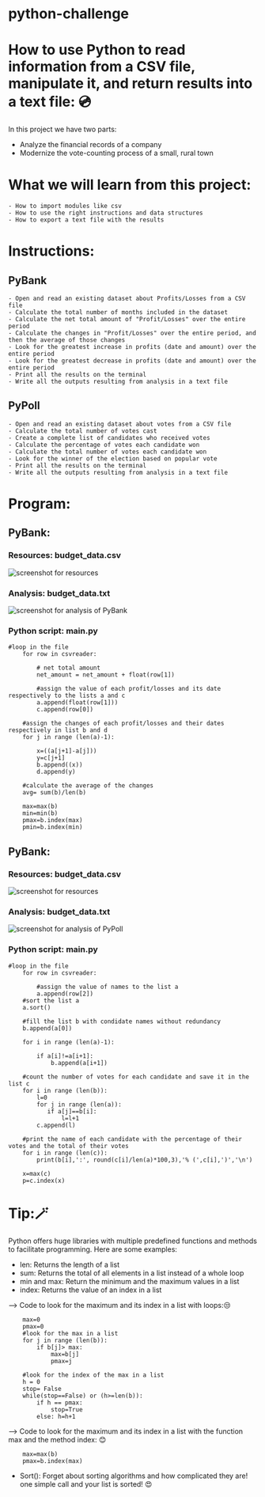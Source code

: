 # python-challenge
# How to use Python to read information from a CSV file, manipulate it, and return results into a text file: :cd:

In this project we have two parts: 
- Analyze the financial records of a company
- Modernize the vote-counting process of a small, rural town

# What we will learn from this project:

    - How to import modules like csv
    - How to use the right instructions and data structures
    - How to export a text file with the results
    
# Instructions:
## PyBank
    - Open and read an existing dataset about Profits/Losses from a CSV file
    - Calculate the total number of months included in the dataset
    - Calculate the net total amount of "Profit/Losses" over the entire period
    - Calculate the changes in "Profit/Losses" over the entire period, and then the average of those changes
    - Look for the greatest increase in profits (date and amount) over the entire period
    - Look for the greatest decrease in profits (date and amount) over the entire period
    - Print all the results on the terminal
    - Write all the outputs resulting from analysis in a text file
    
## PyPoll
    - Open and read an existing dataset about votes from a CSV file
    - Calculate the total number of votes cast
    - Create a complete list of candidates who received votes
    - Calculate the percentage of votes each candidate won
    - Calculate the total number of votes each candidate won
    - Look for the winner of the election based on popular vote
    - Print all the results on the terminal
    - Write all the outputs resulting from analysis in a text file

#  Program:

## PyBank:

### Resources: budget_data.csv
![screenshot for resources](/budget_data.png)

### Analysis: budget_data.txt
![screenshot for analysis of PyBank](/budget_data.txt.png)

### Python script: main.py
```
#loop in the file
    for row in csvreader:
       
        # net total amount
        net_amount = net_amount + float(row[1])
        
        #assign the value of each profit/losses and its date respectively to the lists a and c
        a.append(float(row[1]))  
        c.append(row[0])
    
    #assign the changes of each profit/losses and their dates respectively in list b and d
    for j in range (len(a)-1):
        
        x=((a[j+1]-a[j]))
        y=c[j+1]
        b.append((x))
        d.append(y)
        
    #calculate the average of the changes
    avg= sum(b)/len(b)

    max=max(b)
    min=min(b)
    pmax=b.index(max)
    pmin=b.index(min)
```

## PyBank:

### Resources: budget_data.csv
![screenshot for resources](/election_data.png)

### Analysis: budget_data.txt
![screenshot for analysis of PyPoll](/election_data.txt.png)

### Python script: main.py
```
#loop in the file
    for row in csvreader:
        
        #assign the value of names to the list a 
        a.append(row[2])  
    #sort the list a 
    a.sort()
    
    #fill the list b with condidate names without redundancy
    b.append(a[0])
    
    for i in range (len(a)-1):
        
        if a[i]!=a[i+1]:
            b.append(a[i+1])
            
    #count the number of votes for each candidate and save it in the list c        
    for i in range (len(b)):   
        l=0
        for j in range (len(a)): 
           if a[j]==b[i]:
               l=l+1
        c.append(l)
    
    #print the name of each candidate with the percentage of their votes and the total of their votes 
    for i in range (len(c)):
        print(b[i],':', round(c[i]/len(a)*100,3),'% (',c[i],')','\n')
    
    x=max(c)
    p=c.index(x)
```   
# Tip:🪄
  
Python offers huge libraries with multiple predefined functions and methods to facilitate programming. Here are some examples:
- len: Returns the length of a list
- sum: Returns the total of all elements in a list instead of a whole loop
- min and max: Return the minimum and the maximum values in a list
- index: Returns the value of an index in a list

--> Code to look for the maximum and its index in a list with loops:😒
```
    max=0
    pmax=0
    #look for the max in a list
    for j in range (len(b)):
        if b[j]> max:
            max=b[j]
            pmax=j  
   
    #look for the index of the max in a list
    h = 0
    stop= False
    while(stop==False) or (h>=len(b)):
        if h == pmax: 
            stop=True
        else: h=h+1
```
 --> Code to look for the maximum and its index in a list with the function max and the method index: 😊
 ```
     max=max(b)
     pmax=b.index(max)
 ```
- Sort(): Forget about sorting algorithms and how complicated they are! one simple call and your list is sorted! 😍
